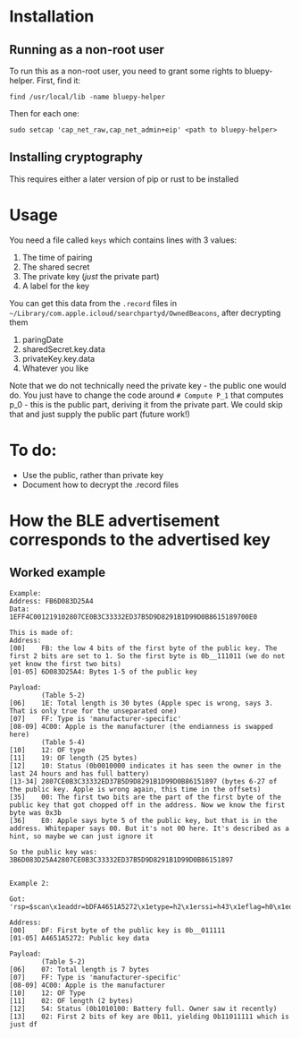 # Installation
## Running as a non-root user
To run this as a non-root user, you need to grant some rights to bluepy-helper. First, find it:
```
find /usr/local/lib -name bluepy-helper
```

Then for each one:
```
sudo setcap 'cap_net_raw,cap_net_admin+eip' <path to bluepy-helper>
```

## Installing cryptography
This requires either a later version of pip or rust to be installed

# Usage
You need a file called `keys` which contains lines with 3 values:
   1) The time of pairing 
   2) The shared secret
   3) The private key (_just_ the private part)
   4) A label for the key

You can get this data from the `.record` files in `~/Library/com.apple.icloud/searchpartyd/OwnedBeacons`, after decrypting them
   1) paringDate
   2) sharedSecret.key.data
   3) privateKey.key.data
   4) Whatever you like

Note that we do not technically need the private key - the public one would do. You just have to change the code around `# Compute P_1` that computes p_0 - this is the public part, deriving it from the private part. We could skip that and just supply the public part (future work!)

# To do:
   * Use the public, rather than private key
   * Document how to decrypt the .record files

# How the BLE advertisement corresponds to the advertised key
## Worked example
```
Example:
Address: FB6D083D25A4
Data:    1EFF4C001219102807CE0B3C33332ED37B5D9D8291B1D99D0B8615189700E0

This is made of:
Address:
[00]    FB: the low 4 bits of the first byte of the public key. The first 2 bits are set to 1. So the first byte is 0b__111011 (we do not yet know the first two bits)
[01-05] 6D083D25A4: Bytes 1-5 of the public key

Payload:
        (Table 5-2)
[06]    1E: Total length is 30 bytes (Apple spec is wrong, says 3. That is only true for the unseparated one)
[07]    FF: Type is 'manufacturer-specific'
[08-09] 4C00: Apple is the manufacturer (the endianness is swapped here)
        (Table 5-4)
[10]    12: OF type
[11]    19: OF length (25 bytes)
[12]    10: Status (0b0010000 indicates it has seen the owner in the last 24 hours and has full battery)
[13-34] 2807CE0B3C33332ED37B5D9D8291B1D99D0B86151897 (bytes 6-27 of the public key. Apple is wrong again, this time in the offsets)
[35]    00: The first two bits are the part of the first byte of the public key that got chopped off in the address. Now we know the first byte was 0x3b
[36]    E0: Apple says byte 5 of the public key, but that is in the address. Whitepaper says 00. But it's not 00 here. It's described as a hint, so maybe we can just ignore it

So the public key was: 3B6D083D25A42807CE0B3C33332ED37B5D9D8291B1D99D0B86151897


Example 2:

Got: 'rsp=$scan\x1eaddr=bDFA4651A5272\x1etype=h2\x1erssi=h43\x1eflag=h0\x1ed=b07FF4C0012025402\n'

Address:
[00]    DF: First byte of the public key is 0b__011111
[01-05] A4651A5272: Public key data

Payload:
        (Table 5-2)
[06]    07: Total length is 7 bytes
[07]    FF: Type is 'manufacturer-specific'
[08-09] 4C00: Apple is the manufacturer
[10]    12: OF Type
[11]    02: OF length (2 bytes)
[12]    54: Status (0b1010100: Battery full. Owner saw it recently)
[13]    02: First 2 bits of key are 0b11, yielding 0b11011111 which is just df
```